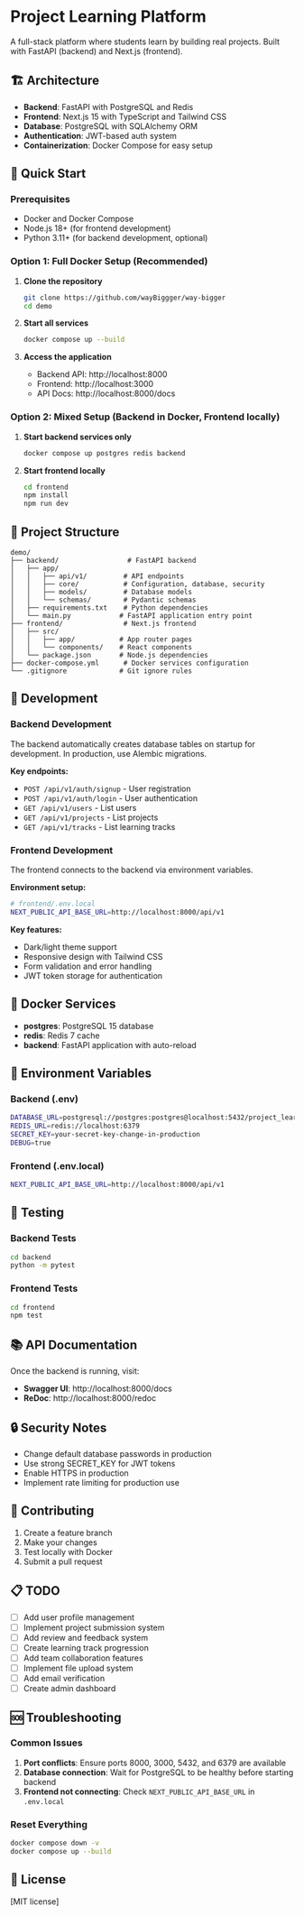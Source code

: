 # Project Learning Platform

A full-stack platform where students learn by building real projects. Built with FastAPI (backend) and Next.js (frontend).

## 🏗️ Architecture

- **Backend**: FastAPI with PostgreSQL and Redis
- **Frontend**: Next.js 15 with TypeScript and Tailwind CSS
- **Database**: PostgreSQL with SQLAlchemy ORM
- **Authentication**: JWT-based auth system
- **Containerization**: Docker Compose for easy setup

## 🚀 Quick Start

### Prerequisites

- Docker and Docker Compose
- Node.js 18+ (for frontend development)
- Python 3.11+ (for backend development, optional)

### Option 1: Full Docker Setup (Recommended)

1. **Clone the repository**
   ```bash
   git clone https://github.com/wayBiggger/way-bigger
   cd demo
   ```

2. **Start all services**
   ```bash
   docker compose up --build
   ```

3. **Access the application**
   - Backend API: http://localhost:8000
   - Frontend: http://localhost:3000
   - API Docs: http://localhost:8000/docs

### Option 2: Mixed Setup (Backend in Docker, Frontend locally)

1. **Start backend services only**
   ```bash
   docker compose up postgres redis backend
   ```

2. **Start frontend locally**
   ```bash
   cd frontend
   npm install
   npm run dev
   ```

## 📁 Project Structure

```
demo/
├── backend/                 # FastAPI backend
│   ├── app/
│   │   ├── api/v1/         # API endpoints
│   │   ├── core/           # Configuration, database, security
│   │   ├── models/         # Database models
│   │   └── schemas/        # Pydantic schemas
│   ├── requirements.txt    # Python dependencies
│   └── main.py            # FastAPI application entry point
├── frontend/               # Next.js frontend
│   ├── src/
│   │   ├── app/           # App router pages
│   │   └── components/    # React components
│   └── package.json       # Node.js dependencies
├── docker-compose.yml      # Docker services configuration
└── .gitignore             # Git ignore rules
```

## 🔧 Development

### Backend Development

The backend automatically creates database tables on startup for development. In production, use Alembic migrations.

**Key endpoints:**
- `POST /api/v1/auth/signup` - User registration
- `POST /api/v1/auth/login` - User authentication
- `GET /api/v1/users` - List users
- `GET /api/v1/projects` - List projects
- `GET /api/v1/tracks` - List learning tracks

### Frontend Development

The frontend connects to the backend via environment variables.

**Environment setup:**
```bash
# frontend/.env.local
NEXT_PUBLIC_API_BASE_URL=http://localhost:8000/api/v1
```

**Key features:**
- Dark/light theme support
- Responsive design with Tailwind CSS
- Form validation and error handling
- JWT token storage for authentication

## 🐳 Docker Services

- **postgres**: PostgreSQL 15 database
- **redis**: Redis 7 cache
- **backend**: FastAPI application with auto-reload

## 📝 Environment Variables

### Backend (.env)
```bash
DATABASE_URL=postgresql://postgres:postgres@localhost:5432/project_learning_platform
REDIS_URL=redis://localhost:6379
SECRET_KEY=your-secret-key-change-in-production
DEBUG=true
```

### Frontend (.env.local)
```bash
NEXT_PUBLIC_API_BASE_URL=http://localhost:8000/api/v1
```

## 🧪 Testing

### Backend Tests
```bash
cd backend
python -m pytest
```

### Frontend Tests
```bash
cd frontend
npm test
```

## 📚 API Documentation

Once the backend is running, visit:
- **Swagger UI**: http://localhost:8000/docs
- **ReDoc**: http://localhost:8000/redoc

## 🔒 Security Notes

- Change default database passwords in production
- Use strong SECRET_KEY for JWT tokens
- Enable HTTPS in production
- Implement rate limiting for production use

## 🤝 Contributing

1. Create a feature branch
2. Make your changes
3. Test locally with Docker
4. Submit a pull request

## 📋 TODO

- [ ] Add user profile management
- [ ] Implement project submission system
- [ ] Add review and feedback system
- [ ] Create learning track progression
- [ ] Add team collaboration features
- [ ] Implement file upload system
- [ ] Add email verification
- [ ] Create admin dashboard

## 🆘 Troubleshooting

### Common Issues

1. **Port conflicts**: Ensure ports 8000, 3000, 5432, and 6379 are available
2. **Database connection**: Wait for PostgreSQL to be healthy before starting backend
3. **Frontend not connecting**: Check `NEXT_PUBLIC_API_BASE_URL` in `.env.local`

### Reset Everything
```bash
docker compose down -v
docker compose up --build
```

## 📄 License

[MIT license]


